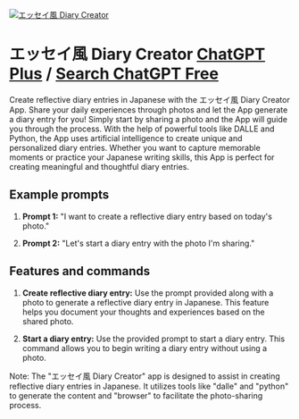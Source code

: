 
[![エッセイ風 Diary Creator](https://files.oaiusercontent.com/file-F1QYh6RJjNnaxK6Jt05JsQxp?se=2123-10-17T11%3A54%3A24Z&sp=r&sv=2021-08-06&sr=b&rscc=max-age%3D31536000%2C%20immutable&rscd=attachment%3B%20filename%3D27a2fdc8-0b3b-482c-b26c-5b3f6cc48920.png&sig=RHtvkRQv2Zt/GfNBrDtNQbBBE4nRUztqZLrHoMyy%2Bas%3D)](https://chat.openai.com/g/g-p329GFo5v-etuseifeng-diary-creator)

# エッセイ風 Diary Creator [ChatGPT Plus](https://chat.openai.com/g/g-p329GFo5v-etuseifeng-diary-creator) / [Search ChatGPT Free](https://gptcall.net/index.html#/?search=%E3%82%A8%E3%83%83%E3%82%BB%E3%82%A4%E9%A2%A8%20Diary%20Creator)

Create reflective diary entries in Japanese with the エッセイ風 Diary Creator App. Share your daily experiences through photos and let the App generate a diary entry for you! Simply start by sharing a photo and the App will guide you through the process. With the help of powerful tools like DALLE and Python, the App uses artificial intelligence to create unique and personalized diary entries. Whether you want to capture memorable moments or practice your Japanese writing skills, this App is perfect for creating meaningful and thoughtful diary entries.

## Example prompts

1. **Prompt 1:** "I want to create a reflective diary entry based on today's photo."

2. **Prompt 2:** "Let's start a diary entry with the photo I'm sharing."

## Features and commands

1. **Create reflective diary entry:** Use the prompt provided along with a photo to generate a reflective diary entry in Japanese. This feature helps you document your thoughts and experiences based on the shared photo.

2. **Start a diary entry:** Use the provided prompt to start a diary entry. This command allows you to begin writing a diary entry without using a photo.

Note: The "エッセイ風 Diary Creator" app is designed to assist in creating reflective diary entries in Japanese. It utilizes tools like "dalle" and "python" to generate the content and "browser" to facilitate the photo-sharing process.


